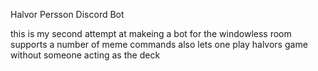Halvor Persson Discord Bot

this is my second attempt at makeing a bot for the windowless room
supports a number of meme commands
also lets one play halvors game without someone acting as the deck
